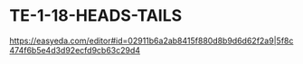 # TE-1-18-HEADS-TAILS

https://easyeda.com/editor#id=02911b6a2ab8415f880d8b9d6d62f2a9|5f8c474f6b5e4d3d92ecfd9cb63c29d4
